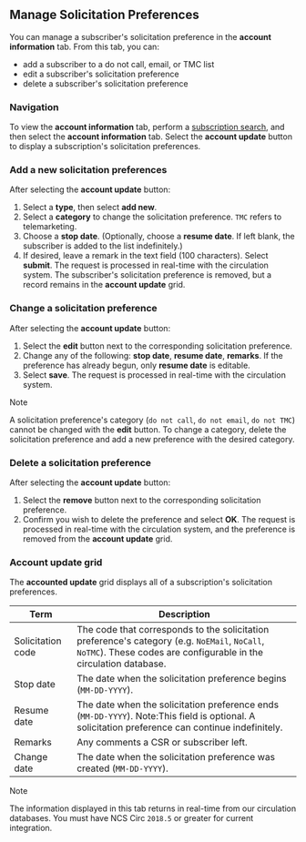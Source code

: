 ## Manage Solicitation Preferences

You can manage a subscriber's solicitation preference in the **account information** tab. From this tab, you can:

- add a subscriber to a do not call, email, or TMC list
- edit a subscriber's solicitation preference
- delete a subscriber's solicitation preference

### Navigation

To view the **account information** tab, perform a [subscription search](www.example.com), and then select the **account information** tab. Select the **account update** button to display a subscription's solicitation preferences.

### Add a new solicitation preferences

After selecting the **account update** button:

1. Select a **type**, then select **add new**.
2. Select a **category** to change the solicitation preference. `TMC` refers to telemarketing.
3. Choose a **stop date**. (Optionally, choose a **resume date**. If left blank, the subscriber is added to the list indefinitely.)
4. If desired, leave a remark in the text field (100 characters). Select **submit**. The request is processed in real-time with the circulation system. The subscriber's solicitation preference is removed, but a record remains in the **account update** grid.

### Change a solicitation preference

After selecting the **account update** button:

1. Select the **edit** button next to the corresponding solicitation preference.
2. Change any of the following: **stop date**, **resume date**, **remarks**. If the preference has already begun, only **resume date** is editable.
3. Select **save**. The request is processed in real-time with the circulation system.

> [!Note]
> A solicitation preference's category (`do not call`, `do not email`, `do not TMC`) cannot be changed with the **edit** button. To change a category, delete the solicitation preference and add a new preference with the desired category.

### Delete a solicitation preference

After selecting the **account update** button:

1. Select the **remove** button next to the corresponding solicitation preference.
2. Confirm you wish to delete the preference and select **OK**. The request is processed in real-time with the circulation system, and the preference is removed from the **account update** grid.


### Account update grid

The **accounted update** grid displays all of a subscription's solicitation preferences. 

| Term | Description |
|-|-|
| Solicitation code | The code that corresponds to the solicitation preference's category (e.g. `NoEMail`, `NoCall`, `NoTMC`). These codes are configurable in the circulation database. |
| Stop date | The date when the solicitation preference begins (`MM-DD-YYYY`). |
| Resume date | The date when the solicitation preference ends (`MM-DD-YYYY`). Note:This field is optional. A solicitation preference can continue indefinitely. |
| Remarks | Any comments a CSR or subscriber left. |
| Change date | The date when the solicitation preference was created (`MM-DD-YYYY`). |

> [!NOTE]
> The information displayed in this tab returns in real-time from our circulation databases.
> You must have NCS Circ `2018.5` or greater for current integration.